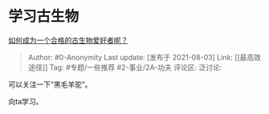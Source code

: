 # 学习古生物
[如何成为一个合格的古生物爱好者呢？](https://www.zhihu.com/question/474358997/answer/2035846490)

> Author: #0-Anonymity
> Last update: [发布于 2021-08-03]
> Link: [[最高效途径]]
> Tag: #专题/一些推荐 #2-事业/2A-功夫
> 评论区:
> 泛讨论:

可以关注一下“黑毛羊驼”。

向ta学习。
